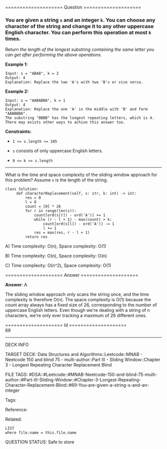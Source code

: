 ==================== Question ====================  

### You are given a string `s` and an integer `k`. You can choose any character of the string and change it to any other uppercase English character. You can perform this operation at most `k` times.

Return _the length of the longest substring containing the same letter you can get after performing the above operations_.

**Example 1:**

<!-- codeblock-start -->
<pre><code>Input: s = "ABAB", k = 2
Output: 4
Explanation: Replace the two 'A's with two 'B's or vice versa.
</code></pre>
<!-- codeblock-end -->

**Example 2:**

<!-- codeblock-start -->
<pre><code>Input: s = "AABABBA", k = 1
Output: 4
Explanation: Replace the one 'A' in the middle with 'B' and form "AABBBBA".
The substring "BBBB" has the longest repeating letters, which is 4.
There may exists other ways to achive this answer too.
</code></pre>
<!-- codeblock-end -->

**Constraints:**

- `1 <= s.length <= 105`

- `s` consists of only uppercase English letters.

- `0 <= k <= s.length`

---

What is the time and space complexity of the sliding window approach for this problem? Assume `n` is the length of the string.

<!-- codeblock-start -->
<pre><code class="hljs language-python"><span class="hljs-keyword">class</span> <span class="hljs-title class_">Solution</span>:
     <span class="hljs-keyword">def</span> <span class="hljs-title function_">characterReplacement</span>(<span class="hljs-params">self, s: <span class="hljs-built_in">str</span>, k: <span class="hljs-built_in">int</span></span>) -> <span class="hljs-built_in">int</span>:
         res = <span class="hljs-number">0</span>
         l = <span class="hljs-number">0</span>
         count = [<span class="hljs-number">0</span>] * <span class="hljs-number">26</span>
         <span class="hljs-keyword">for</span> r <span class="hljs-keyword">in</span> <span class="hljs-built_in">range</span>(<span class="hljs-built_in">len</span>(s)):
             count[<span class="hljs-built_in">ord</span>(s[r]) - <span class="hljs-built_in">ord</span>(<span class="hljs-string">'A'</span>)] += <span class="hljs-number">1</span>
             <span class="hljs-keyword">while</span> (r - l + <span class="hljs-number">1</span>) - <span class="hljs-built_in">max</span>(count) > k:
                 count[<span class="hljs-built_in">ord</span>(s[l]) - <span class="hljs-built_in">ord</span>(<span class="hljs-string">'A'</span>)] -= <span class="hljs-number">1</span>
                 l += <span class="hljs-number">1</span>
             res = <span class="hljs-built_in">max</span>(res, r - l + <span class="hljs-number">1</span>)
         <span class="hljs-keyword">return</span> res
</code></pre>
<!-- codeblock-end -->

A) Time complexity: O(n), Space complexity: O(1)

B) Time complexity: O(n), Space complexity: O(n)

C) Time complexity: O(n^2), Space complexity: O(1)  

==================== Answer ====================  

**Answer**: A

The sliding window approach only scans the string once, and the time complexity is therefore O(n). The space complexity is O(1) because the count array always has a fixed size of 26, corresponding to the number of uppercase English letters. Even though we're dealing with a string of n characters, we're only ever tracking a maximum of 26 different ones.

==================== Id ====================  
69

---

DECK INFO

TARGET DECK: Data Structures and Algorithms::Leetcode::MNAB - Neetcode 150 and blind 75 - multi-author::Part III - Sliding Window::Chapter 3 - Longest Repeating Character Replacement Blind

FILE TAGS: #DSA::#Leetcode::#MNAB-Neetcode-150-and-blind-75-multi-author::#Part-III-Sliding-Window::#Chapter-3-Longest-Repeating-Character-Replacement-Blind::#69-You-are-given-a-string-s-and-an-integer

Tags:

Reference:

Related:

```dataview
LIST
where file.name = this.file.name
```
QUESTION STATUS: Safe to store
